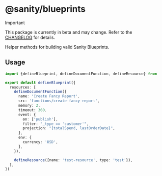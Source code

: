 # @sanity/blueprints

> [!IMPORTANT]  
> This package is currently in beta and may change. Refer to the [CHANGELOG](./CHANGELOG.md) for details.

Helper methods for building valid Sanity Blueprints.

## Usage

```ts
import {defineBlueprint, defineDocumentFunction, defineResource} from '@sanity/blueprints'

export default defineBlueprint({
  resources: [
    defineDocumentFunction({
      name: 'Create Fancy Report',
      src: 'functions/create-fancy-report',
      memory: 2,
      timeout: 360,
      event: {
        on: ['publish'],
        filter: "_type == 'customer'",
        projection: "{totalSpend, lastOrderDate}",
      },
      env: {
        currency: 'USD',
      },
    }),

    defineResource({name: 'test-resource', type: 'test'}),
  ],
})
```
